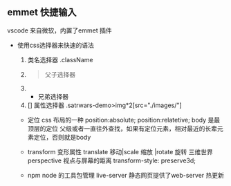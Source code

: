 ## emmet 快捷输入
vscode 来自微软，内置了emmet 插件
- 使用css选择器来快速的语法
    1. 类名选择器 .className
    2. > 父子选择器
    3. + 兄弟选择器
    4. [] 属性选择器
    .satrwars-demo>img*2[src="./images/"]

    - 定位
        css 布局的一种
        position:absolute;
        position:relatetive; body 是最顶层的定位
        父级或者一直往外查找，如果有定位元素，相对最近的长辈元素定位，否则就是body


    - transform
        变形属性 translate 移动|scale 缩放 |rotate 旋转
        三维世界 perspective 视点与屏幕的距离
        transform-style: preserve3d;
    - npm node 的工具包管理
        live-server 静态网页提供了web-server 热更新


